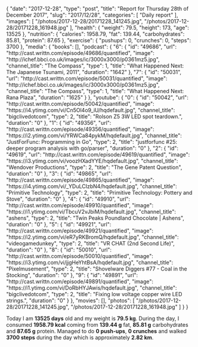 {
    "date": "2017-12-28",
    "type": "post",
    "title": "Report for Thursday 28th of December 2017",
    "slug": "2017\/12\/28",
    "categories": [
        "Daily report"
    ],
    "images": [
        "\/photos\/2017-12-28\/20171228_141245.jpg",
        "\/photos\/2017-12-28\/20171228_161948.jpg"
    ],
    "health": {
        "weight": 79.5,
        "height": 173,
        "age": 13525
    },
    "nutrition": {
        "calories": 1958.79,
        "fat": 139.44,
        "carbohydrates": 85.81,
        "protein": 87.65
    },
    "exercise": {
        "pushups": 0,
        "crunches": 0,
        "steps": 3700
    },
    "media": {
        "books": [],
        "podcast": {
            "6": {
                "id": "49686",
                "url": "http:\/\/cast.writtn.com\/episode\/49686\/quantified",
                "image": "http:\/\/ichef.bbci.co.uk\/images\/ic\/3000x3000\/p0361mz5.jpg",
                "channel_title": "The Compass",
                "type": 1,
                "title": "What Happened Next: The Japanese Tsunami, 2011",
                "duration": "1642"
            },
            "7": {
                "id": "50031",
                "url": "http:\/\/cast.writtn.com\/episode\/50031\/quantified",
                "image": "http:\/\/ichef.bbci.co.uk\/images\/ic\/3000x3000\/p0361mz5.jpg",
                "channel_title": "The Compass",
                "type": 1,
                "title": "What Happened Next: Rana Plaza",
                "duration": "1625"
            }
        },
        "youtube": {
            "0": {
                "id": "50042",
                "url": "http:\/\/cast.writtn.com\/episode\/50042\/quantified",
                "image": "https:\/\/i4.ytimg.com\/vi\/Cn5Ol4o9_iU\/hqdefault.jpg",
                "channel_title": "bigclivedotcom",
                "type": 2,
                "title": "Rolson Z5 3W LED spot teardown.",
                "duration": "0"
            },
            "1": {
                "id": "49356",
                "url": "http:\/\/cast.writtn.com\/episode\/49356\/quantified",
                "image": "https:\/\/i2.ytimg.com\/vi\/YRWCa84pykM\/hqdefault.jpg",
                "channel_title": "JustForFunc: Programming in Go",
                "type": 2,
                "title": "justforfunc #25: deeper program analysis with go\/parser",
                "duration": "0"
            },
            "2": {
                "id": "49619",
                "url": "http:\/\/cast.writtn.com\/episode\/49619\/quantified",
                "image": "https:\/\/i3.ytimg.com\/vi\/voozHXadYYE\/hqdefault.jpg",
                "channel_title": "Wendover Productions",
                "type": 2,
                "title": "The Gene Patent Question",
                "duration": "0"
            },
            "3": {
                "id": "49865",
                "url": "http:\/\/cast.writtn.com\/episode\/49865\/quantified",
                "image": "https:\/\/i4.ytimg.com\/vi\/_YDuLCIzbN4\/hqdefault.jpg",
                "channel_title": "Primitive Technology",
                "type": 2,
                "title": "Primitive Technology: Pottery and Stove",
                "duration": "0"
            },
            "4": {
                "id": "49910",
                "url": "http:\/\/cast.writtn.com\/episode\/49910\/quantified",
                "image": "https:\/\/i1.ytimg.com\/vi\/TbcuV2vJbiM\/hqdefault.jpg",
                "channel_title": "ashens",
                "type": 2,
                "title": "Twin Peaks Poundland Chocolate | Ashens",
                "duration": "0"
            },
            "5": {
                "id": "49921",
                "url": "http:\/\/cast.writtn.com\/episode\/49921\/quantified",
                "image": "https:\/\/i2.ytimg.com\/vi\/eR7yRKBromQ\/hqdefault.jpg",
                "channel_title": "videogamedunkey",
                "type": 2,
                "title": "VR CHAT (2nd Second Life)",
                "duration": "0"
            },
            "8": {
                "id": "50010",
                "url": "http:\/\/cast.writtn.com\/episode\/50010\/quantified",
                "image": "https:\/\/i3.ytimg.com\/vi\/jjgHeYhtBsA\/hqdefault.jpg",
                "channel_title": "Pixelmusement",
                "type": 2,
                "title": "Shovelware Diggers #77 - Coal in the Stocking",
                "duration": "0"
            },
            "9": {
                "id": "49891",
                "url": "http:\/\/cast.writtn.com\/episode\/49891\/quantified",
                "image": "https:\/\/i1.ytimg.com\/vi\/DoRbHYJAwis\/hqdefault.jpg",
                "channel_title": "bigclivedotcom",
                "type": 2,
                "title": "Fixing low voltage copper wire LED strings.",
                "duration": "0"
            }
        },
        "movies": [],
        "photos": [
            "\/photos\/2017-12-28\/20171228_141245.jpg",
            "\/photos\/2017-12-28\/20171228_161948.jpg"
        ]
    }
}

Today I am <strong>13525 days</strong> old and my weight is <strong>79.5 kg</strong>. During the day, I consumed <strong>1958.79 kcal</strong> coming from <strong>139.44 g</strong> fat, <strong>85.81 g</strong> carbohydrates and <strong>87.65 g</strong> protein. Managed to do <strong>0 push-ups</strong>, <strong>0 crunches</strong> and walked <strong>3700 steps</strong> during the day which is approximately <strong>2.82 km</strong>.